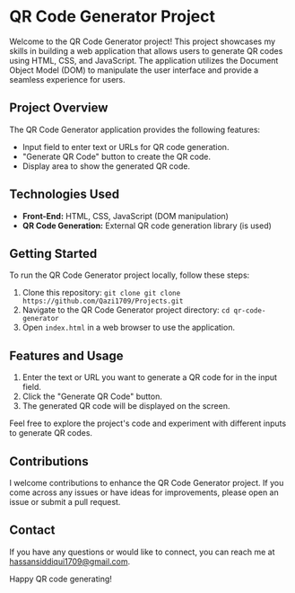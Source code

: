 # QR Code Generator Project

Welcome to the QR Code Generator project! This project showcases my skills in building a web application that allows users to generate QR codes using HTML, CSS, and JavaScript. The application utilizes the Document Object Model (DOM) to manipulate the user interface and provide a seamless experience for users.

## Project Overview

The QR Code Generator application provides the following features:

- Input field to enter text or URLs for QR code generation.
- "Generate QR Code" button to create the QR code.
- Display area to show the generated QR code.

## Technologies Used

- **Front-End:** HTML, CSS, JavaScript (DOM manipulation)
- **QR Code Generation:** External QR code generation library (is used)

## Getting Started

To run the QR Code Generator project locally, follow these steps:

1. Clone this repository: `git clone git clone https://github.com/Qazi1709/Projects.git`
2. Navigate to the QR Code Generator project directory: `cd qr-code-generator`
3. Open `index.html` in a web browser to use the application.

## Features and Usage

1. Enter the text or URL you want to generate a QR code for in the input field.
2. Click the "Generate QR Code" button.
3. The generated QR code will be displayed on the screen.

Feel free to explore the project's code and experiment with different inputs to generate QR codes.

## Contributions

I welcome contributions to enhance the QR Code Generator project. If you come across any issues or have ideas for improvements, please open an issue or submit a pull request.

## Contact

If you have any questions or would like to connect, you can reach me at [hassansiddiqui1709@gmail.com](mailto:hassansiddiqui1709@gmail.com).

Happy QR code generating!